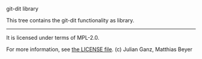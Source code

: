git-dit library

This tree contains the git-dit functionality as library.

---

It is licensed under terms of MPL-2.0.

For more information, see [the LICENSE file](./LICENSE).
(c) Julian Ganz, Matthias Beyer
